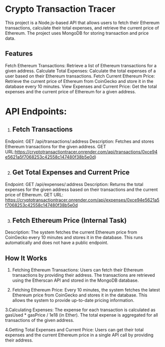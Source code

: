 # Crypto Transaction Tracer
This project is a Node.js-based API that allows users to fetch their Ethereum transactions, calculate their total expenses, and retrieve the current price of Ethereum.
The project uses MongoDB for storing transaction and price data.

## Features
Fetch Ethereum Transactions: Retrieve a list of Ethereum transactions for a given address.
Calculate Total Expenses: Calculate the total expenses of a user based on their Ethereum transactions.
Fetch Current Ethereum Price: Retrieve the current price of Ethereum from CoinGecko and store it in the database every 10 minutes.
View Expenses and Current Price: Get the total expenses and the current price of Ethereum for a given address.

# API Endpoints:
1. ## Fetch Transactions
Endpoint: GET /api/transactions/:address
Description: Fetches and stores Ethereum transactions for the given address.
GET URL:https://cryptotransactiontracer.onrender.com/api/transactions/0xce94e5621a5f7068253c42558c147480f38b5e0d)

2. ## Get Total Expenses and Current Price
Endpoint: GET /api/expenses/:address
Description: Returns the total expenses for the given address based on their transactions and the current price of Ethereum.
GET URL: https://cryptotransactiontracer.onrender.com/api/expenses/0xce94e5621a5f7068253c42558c147480f38b5e0d

3. ##  Fetch Ethereum Price (Internal Task)
Description: The system fetches the current Ethereum price from CoinGecko every 10 minutes and stores it in the database. This runs automatically and does not have a public endpoint.


## How It Works
1. Fetching Ethereum Transactions:
Users can fetch their Ethereum transactions by providing their address. The transactions are retrieved using the Etherscan API and stored in the MongoDB database.

2. Fetching Ethereum Price:
Every 10 minutes, the system fetches the latest Ethereum price from CoinGecko and stores it in the database. This allows the system to provide up-to-date pricing information.

3.Calculating Expenses:
The expense for each transaction is calculated as gasUsed * gasPrice / 1e18 (in Ether). The total expense is aggregated for all transactions of the given address.

4.Getting Total Expenses and Current Price:
Users can get their total expenses and the current Ethereum price in a single API call by providing their address.
